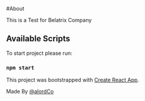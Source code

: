 #About

This is a Test for Belatrix Company 

## Available Scripts

To start project please run:

### `npm start`

This project was bootstrapped with [Create React App](https://github.com/facebook/create-react-app).

Made By [@alordCo](https://twitter.com/aLord_Co)



